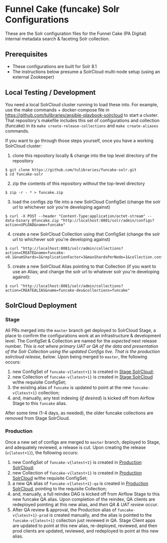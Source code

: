 # Funnel Cake (funcake) Solr Configurations

These are the Solr configuration files for the Funnel Cake (PA Digital) internal metadata search & faceting Solr collection.

## Prerequisites

- These configurations are built for Solr 8.1
- The instructions below presume a SolrCloud multi-node setup (using an external Zookeeper)

## Local Testing / Development

You need a local SolrCloud cluster running to load these into. For example, use the make commands + docker-compose file in https://github.com/tulibraries/ansible-playbook-solrcloud to start a cluster. That repository's makefile includes this set of configurations and collection (funcake) in its `make create-release-collections` and `make create-aliases` commands.

If you want to go through those steps yourself, once you have a working SolrCloud cluster:

1. clone this repository locally & change into the top level directory of the repository

```
$ git clone https://github.com/tulibraries/funcake-solr.git
$ cd funcake-solr
```

2. zip the contents of this repository *without* the top-level directory

```
$ zip -r - * > funcake.zip
```

3. load the configs zip file into a new SolrCloud ConfigSet (change the solr url to whichever solr you're developing against)

```
$ curl -X POST --header "Content-Type:application/octet-stream" --data-binary @funcake.zip "http://localhost:8081/solr/admin/configs?action=UPLOAD&name=funcake"
```

4. create a new SolrCloud Collection using that ConfigSet (change the solr url to whichever solr you're developing against)

```
$ curl "http://localhost:8081/solr/admin/collections?action=CREATE&name=funcake-v0.1&numShards=1&replicationFactor=3&maxShardsPerNode=1&collection.configName=funcake"
```

5. create a new SolrCloud Alias pointing to that Collection (if you want to use an Alias; and change the solr url to whatever solr you're developing against):

```
$ curl "http://localhost:8081/solr/admin/collections?action=CREATEALIAS&name=funcake-dev&collections=funcake"
```

## SolrCloud Deployment

### Stage

All PRs merged into the `master` branch get deployed to SolrCloud Stage, a place to confirm the configurations work at an infrastructure & development level. The ConfigSet & Collection are named for the _expected_ next release number. *This is not where primary UAT or QA of the data and presentation of the Solr Collection using the updated Configs live. That is the production solrcloud release, below*. Upon being merged to `master`, the following occurs:
1. new ConfigSet of `funcake-v{latest+1}` is created in [Stage SolrCloud](https://solrcloud.stage.tul-infra.page);
2. new Collection of `funcake-v{latest+1}` is created in [Stage SolrCloud](https://solrcloud.stage.tul-infra.page) w/the requisite ConfigSet;
3. the existing alias of `funcake` is updated to point at the new `funcake-v{latest+1}` collection;
4. and, manually, any test indexing (_if desired_) is kicked off from Airflow Stage to this `funcake` alias.

After some time (1-4 days, as needed), the older funcake collections are removed from Stage SolrCloud.

### Production

Once a new set of configs are merged to `master` branch, deployed to Stage, and adequately reviewed, a release is cut. Upon creating the release (`v{latest+1}`), the following occurs:
1. new ConfigSet of `funcake-v{latest+1}` is created in [Production SolrCloud](https://solrcloud.tul-infra.page);
2. new Collection of `funcake-v{latest+1}` is created in [Production SolrCloud](https://solrcloud.tul-infra.page) w/the requisite ConfigSet;
3. a new QA alias of `funcake-v{latest+1}-qa` is created in [Production SolrCloud](https://solrcloud.tul-infra.page), pointing to the requisite Collection;
4. and, manually, a full reindex DAG is kicked off from Airflow Stage to this new funcake QA alias. Upon completion of the reindex, QA clients are redeployed pointing at this new alias, and *then QA & UAT review occur*.
5. After QA review & approval, the Production alias of `funcake-v{latest+1}-prod` is created manually, and the alias is pointed to the `funcake-v{latest+1}` collection just reviewed in QA. Stage Client apps are updated to point at this new alias, re-deployed, reviewed, and then prod clients are updated, reviewed, and redeployed to point at this new alias.
